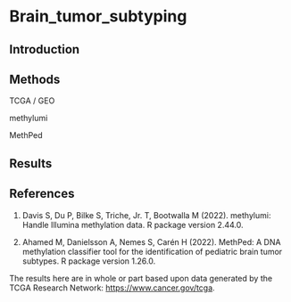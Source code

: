 # Brain_tumor_subtyping

## Introduction

## Methods

TCGA / GEO

methylumi

MethPed

## Results

## References

1. Davis S, Du P, Bilke S, Triche, Jr. T, Bootwalla M (2022). methylumi: Handle Illumina methylation data. R package version 2.44.0.

2. Ahamed M, Danielsson A, Nemes S, Carén H (2022). MethPed: A DNA methylation classifier tool for the identification of pediatric brain tumor subtypes. R package version 1.26.0.

The results <published or shown> here are in whole or part based upon data generated by the TCGA Research Network: https://www.cancer.gov/tcga.
